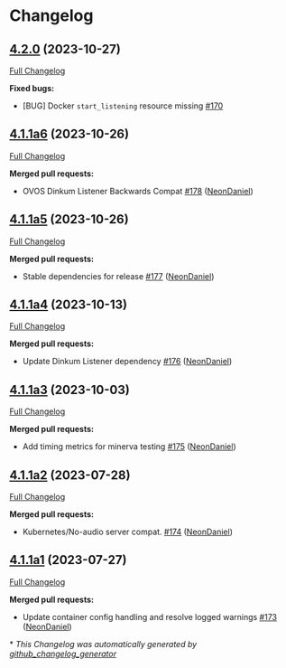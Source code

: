 # Changelog

## [4.2.0](https://github.com/NeonGeckoCom/neon_speech/tree/4.2.0) (2023-10-27)

[Full Changelog](https://github.com/NeonGeckoCom/neon_speech/compare/4.1.1a6...4.2.0)

**Fixed bugs:**

- \[BUG\] Docker `start_listening` resource missing [\#170](https://github.com/NeonGeckoCom/neon_speech/issues/170)

## [4.1.1a6](https://github.com/NeonGeckoCom/neon_speech/tree/4.1.1a6) (2023-10-26)

[Full Changelog](https://github.com/NeonGeckoCom/neon_speech/compare/4.1.1a5...4.1.1a6)

**Merged pull requests:**

- OVOS Dinkum Listener Backwards Compat [\#178](https://github.com/NeonGeckoCom/neon_speech/pull/178) ([NeonDaniel](https://github.com/NeonDaniel))

## [4.1.1a5](https://github.com/NeonGeckoCom/neon_speech/tree/4.1.1a5) (2023-10-26)

[Full Changelog](https://github.com/NeonGeckoCom/neon_speech/compare/4.1.1a4...4.1.1a5)

**Merged pull requests:**

- Stable dependencies for release [\#177](https://github.com/NeonGeckoCom/neon_speech/pull/177) ([NeonDaniel](https://github.com/NeonDaniel))

## [4.1.1a4](https://github.com/NeonGeckoCom/neon_speech/tree/4.1.1a4) (2023-10-13)

[Full Changelog](https://github.com/NeonGeckoCom/neon_speech/compare/4.1.1a3...4.1.1a4)

**Merged pull requests:**

- Update Dinkum Listener dependency [\#176](https://github.com/NeonGeckoCom/neon_speech/pull/176) ([NeonDaniel](https://github.com/NeonDaniel))

## [4.1.1a3](https://github.com/NeonGeckoCom/neon_speech/tree/4.1.1a3) (2023-10-03)

[Full Changelog](https://github.com/NeonGeckoCom/neon_speech/compare/4.1.1a2...4.1.1a3)

**Merged pull requests:**

- Add timing metrics for minerva testing [\#175](https://github.com/NeonGeckoCom/neon_speech/pull/175) ([NeonDaniel](https://github.com/NeonDaniel))

## [4.1.1a2](https://github.com/NeonGeckoCom/neon_speech/tree/4.1.1a2) (2023-07-28)

[Full Changelog](https://github.com/NeonGeckoCom/neon_speech/compare/4.1.1a1...4.1.1a2)

**Merged pull requests:**

- Kubernetes/No-audio server compat. [\#174](https://github.com/NeonGeckoCom/neon_speech/pull/174) ([NeonDaniel](https://github.com/NeonDaniel))

## [4.1.1a1](https://github.com/NeonGeckoCom/neon_speech/tree/4.1.1a1) (2023-07-27)

[Full Changelog](https://github.com/NeonGeckoCom/neon_speech/compare/4.1.0...4.1.1a1)

**Merged pull requests:**

- Update container config handling and resolve logged warnings [\#173](https://github.com/NeonGeckoCom/neon_speech/pull/173) ([NeonDaniel](https://github.com/NeonDaniel))



\* *This Changelog was automatically generated by [github_changelog_generator](https://github.com/github-changelog-generator/github-changelog-generator)*
